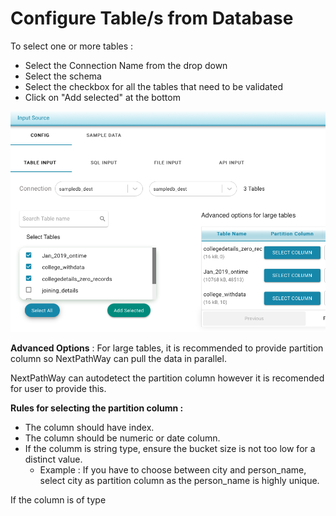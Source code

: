 # Configure Table/s from Database

To select one or more tables :

* Select the Connection Name from the drop down
* Select the schema
* Select the checkbox for all the tables that need to be validated
* Click on "Add selected" at the bottom 

![](../../../.gitbook/assets/screen-shot-2021-03-05-at-3.07.09-pm.png)

**Advanced Options** : For large tables, it is recommended to provide partition column so NextPathWay can pull the data in parallel. 

NextPathWay can autodetect the partition column however it is recomended for user to provide this.

**Rules for selecting the partition column :**

* The column should have index.
* The column should be numeric or date column.
* If the columm is string type, ensure the bucket size is not too low for a distinct value.
  * Example : If you have to choose between city and person\_name, select city as partition column as the person\_name is highly unique.







If the column is of type 



